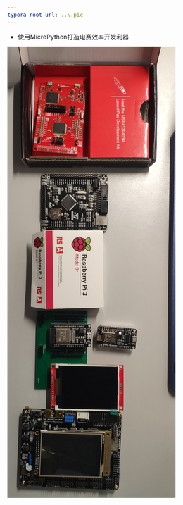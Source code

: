 ```yaml
---
typora-root-url: ..\.pic
---
```


- 使用MicroPython打造电赛效率开发利器

![](/../../.pic/IMG_20190811_130327.jpg)


